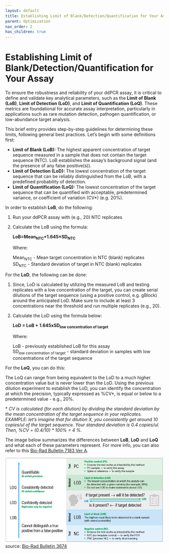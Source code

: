 ```yaml
---
layout: default
title: Establishing Limit of Blank/Detection/Quantification for Your Assay
parent: Optimization
nav_order: 2
has_children: true
---
```



# Establishing Limit of Blank/Detection/Quantification for Your Assay

To ensure the robustness and reliability of your ddPCR assay, it is critical to define and validate key analytical parameters, such as the **Limit of Blank (LoB)**, **Limit of Detection (LoD)**, and **Limit of Quantification (LoQ)**. These metrics are foundational for accurate assay interpretation, particularly in applications such as rare mutation detection, pathogen quantification, or low-abundance target analysis.

This brief entry provides step-by-step guidelines for determining these limits, following general best practices. Let’s begin with some definitions first:

- **Limit of Blank (LoB):** The highest apparent concentration of target sequence measured in a sample that does not contain the target sequence (NTC). LoB establishes the assay’s background signal (and the presence of any false positive(s)).
- **Limit of Detection (LoD):** The lowest concentration of the target sequence that can be reliably distinguished from the LoB, with a predefined probability of detection.
- **Limit of Quantification (LoQ):** The lowest concentration of the target sequence that can be quantified with acceptable, predetermined variance, or coefficient of variation (CV*) (e.g. 20%).

In order to establish **LoB**, do the following:

1. Run your ddPCR assay with (e.g., 20) NTC replicates
2. Calculate the LoB using the formula:

    **LoB=Mean<sub>NTC</sub>+1.645×SD<sub>NTC</sub>**

    Where:

     Mean<sub>NTC</sub> - Mean target concentration in NTC (blank) replicates\
     SD<sub>NTC</sub> - Standard deviation of target in NTC (blank) replicates

For the **LoD**, the following can be done:

1. Since, LoD is calculated by utilizing the measured LoB and testing replicates with a low concentration of the target, you can create serial dilutions of the target sequence (using a positive control, e.g. gBlock) around the anticipated LoD. Make sure to include at least 3 concentrations near the threshold and run multiple replicates (e.g., 20).
2. Calculate the LoD using the formula below:

      **LoD = LoB + 1.645xSD<sub>low concentration of target</sub>**

      Where:

      LoB - previously established LoB for this assay\
      SD<sub>low concentration of target</sub> - standard deviation in samples with low concentrations of the target sequence

For the **LoQ**, you can do this:

The LoQ can range from being equivalent to the LoD to a much higher concentration value but is never lower than the LoD. Using the previous dilution experiment to establish the LoD, you can identify the concentration at which the precision, typically expressed as %CV*, is equal or below to a predetermined value - e.g., 20%.

\* *CV is calculated (for each dilution) by dividing the standard deviation by the mean concentration of the target sequence in your replicates.* \
*EXAMPLE: let’s imagine that for dilution X, you consistently get around 10 copies/ul of the target sequence. Your standard deviation is 0.4 copies/ul. Then, %CV = (0.4/10) * 100% = 4 %.*

The image below summarizes the differences between **LoB**, **LoD** and **LoQ** and what each of these parameters represent. For more info, you can also refer to this [Bio-Rad Bulletin 7183 Ver A](<https://dna.uga.edu/wp-content/uploads/sites/51/2021/03/Droplet-Digital-PCR-Guide.pdf>).

![image.png](Establishing%20Limit%20of%20Blank%20Detection%20Quantification/image.png)
source: [Bio-Rad Bulletin 3674](<https://www.bio-rad.com/sites/default/files/2024-08/Bulletin_3674.pdf>)

